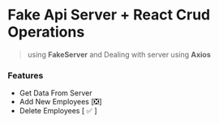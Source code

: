 # Fake Api Server + React Crud Operations

> using **FakeServer** and Dealing with server using **Axios**

### Features
- Get Data From Server
- Add New Employees [❎]
- Delete Employees [ ✅ ] 

